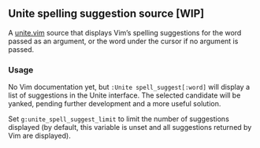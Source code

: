 ## Unite spelling suggestion source \[WIP]

A [unite.vim](https://github.com/Shougo/unite.vim) source that displays Vim’s spelling suggestions for the word passed as an argument, or the word under the cursor if no argument is passed.

### Usage

No Vim documentation yet, but `:Unite spell_suggest[:word]` will display a list of suggestions in the Unite interface. The selected candidate will be yanked, pending further development and a more useful solution. 

Set `g:unite_spell_suggest_limit` to limit the number of suggestions displayed (by default, this variable is unset and all suggestions returned by Vim are displayed).
